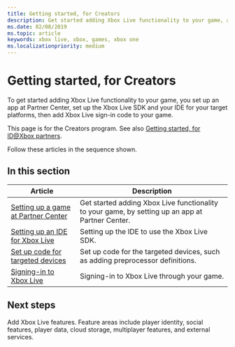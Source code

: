 ```yaml
---
title: Getting started, for Creators
description: Get started adding Xbox Live functionality to your game, as part of the Creators program.
ms.date: 02/08/2019
ms.topic: article
keywords: xbox live, xbox, games, xbox one
ms.localizationpriority: medium
---
```

# Getting started, for Creators

To get started adding Xbox Live functionality to your game, you set up an app at Partner Center, set up the Xbox Live SDK and your IDE for your target platforms, then add Xbox Live sign-in code to your game.

This page is for the Creators program.
See also [Getting started, for ID@Xbox partners](../id-partners/index.md).

Follow these articles in the sequence shown.


## In this section

| Article | Description |
|---------|-------------|
| [Setting up a game at Partner Center](setup-partner-center.md) | Get started adding Xbox Live functionality to your game, by setting up an app at Partner Center. |
| [Setting up an IDE for Xbox Live](set-up-ide/index.md) | Setting up the IDE to use the Xbox Live SDK. |
| [Set up code for targeted devices](setup-targets.md) | Set up code for the targeted devices, such as adding preprocessor definitions. |
| [Signing-in to Xbox Live](sign-in.md) | Signing-in to Xbox Live through your game. |


## Next steps

Add Xbox Live features.
Feature areas include player identity, social features, player data, cloud storage, multiplayer features, and external services.

